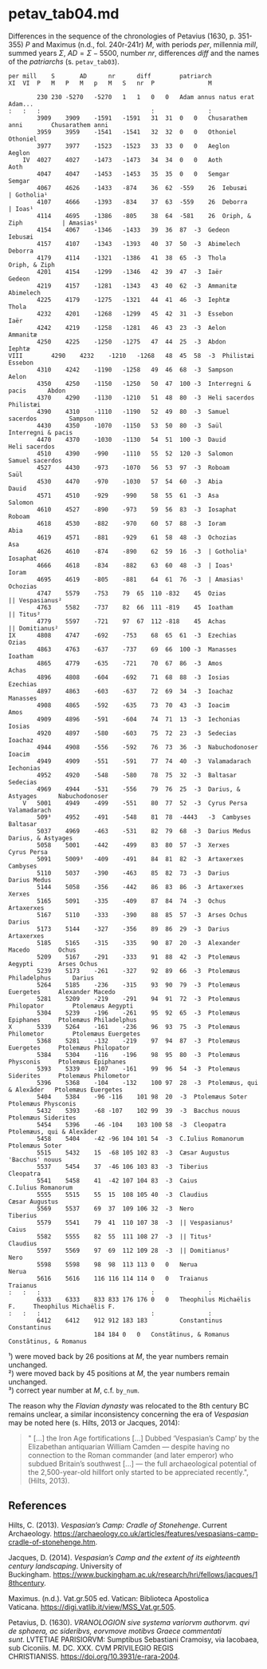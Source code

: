 # petav_tab04.md

Differences in the sequence of the chronologies of Petavius (1630, p. 351-355) $P$ ​​and Maximus (n.d., fol. 240r-241r) $M$, with periods $per$, millennia $mill$, summed years $\Sigma$, $AD=\Sigma-5500$, number $nr$, differences $diff$ and the names of the *patriarchs* (s. `petav_tab03`).
~~~											
per	mill	S		AD		nr		diff		patriarch	
XI	VI	P	M	P	M	p	M	S	nr	P				M
											
		230	230	-5270	-5270	1	1	0	0	Adam annus natus erat		Adam...
:	:	:								:				:
		3909	3909	-1591	-1591	31	31	0	0	Chusarathem anni		Chusarathem anni
		3959	3959	-1541	-1541	32	32	0	0	Othoniel			Othoniel
		3977	3977	-1523	-1523	33	33	0	0	Aeglon				Aeglon
	IV	4027	4027	-1473	-1473	34	34	0	0	Aoth				Aoth
		4047	4047	-1453	-1453	35	35	0	0	Semgar				Semgar
		4067	4626	-1433	-874	36	62	-559	26	Iebusæi				| Gotholia¹
		4107	4666	-1393	-834	37	63	-559	26	Deborra				| Ioas¹
		4114	4695	-1386	-805	38	64	-581	26	Oriph, & Ziph			| Amasias¹
		4154	4067	-1346	-1433	39	36	87	-3	Gedeon				Iebusæi
		4157	4107	-1343	-1393	40	37	50	-3	Abimelech			Deborra
		4179	4114	-1321	-1386	41	38	65	-3	Thola				Oriph, & Ziph
		4201	4154	-1299	-1346	42	39	47	-3	Iaër				Gedeon
		4219	4157	-1281	-1343	43	40	62	-3	Ammanitæ			Abimelech
		4225	4179	-1275	-1321	44	41	46	-3	Iephtæ				Thola
		4232	4201	-1268	-1299	45	42	31	-3	Essebon				Iaër
		4242	4219	-1258	-1281	46	43	23	-3	Aelon				Ammanitæ
		4250	4225	-1250	-1275	47	44	25	-3	Abdon				Iephtæ
VIII		4290	4232	-1210	-1268	48	45	58	-3	Philistæi			Essebon
		4310	4242	-1190	-1258	49	46	68	-3	Sampson				Aelon
		4350	4250	-1150	-1250	50	47	100	-3	Interregni & pacis		Abdon
		4370	4290	-1130	-1210	51	48	80	-3	Heli sacerdos			Philistæi
		4390	4310	-1110	-1190	52	49	80	-3	Samuel sacerdos			Sampson
		4430	4350	-1070	-1150	53	50	80	-3	Saül				Interregni & pacis
		4470	4370	-1030	-1130	54	51	100	-3	Dauid				Heli sacerdos
		4510	4390	-990	-1110	55	52	120	-3	Salomon				Samuel sacerdos
		4527	4430	-973	-1070	56	53	97	-3	Roboam				Saül
		4530	4470	-970	-1030	57	54	60	-3	Abia				Dauid
		4571	4510	-929	-990	58	55	61	-3	Asa				Salomon
		4610	4527	-890	-973	59	56	83	-3	Iosaphat			Roboam
		4618	4530	-882	-970	60	57	88	-3	Ioram				Abia
		4619	4571	-881	-929	61	58	48	-3	Ochozias			Asa
		4626	4610	-874	-890	62	59	16	-3	| Gotholia¹			Iosaphat
		4666	4618	-834	-882	63	60	48	-3	| Ioas¹				Ioram
		4695	4619	-805	-881	64	61	76	-3	| Amasias¹			Ochozias
		4747	5579	-753	79	65	110	-832	45	Ozias				|| Vespasianus²
		4763	5582	-737	82	66	111	-819	45	Ioatham				|| Titus²
		4779	5597	-721	97	67	112	-818	45	Achas				|| Domitianus²
IX		4808	4747	-692	-753	68	65	61	-3	Ezechias			Ozias
		4863	4763	-637	-737	69	66	100	-3	Manasses			Ioatham
		4865	4779	-635	-721	70	67	86	-3	Amos				Achas
		4896	4808	-604	-692	71	68	88	-3	Iosias				Ezechias
		4897	4863	-603	-637	72	69	34	-3	Ioachaz				Manasses
		4908	4865	-592	-635	73	70	43	-3	Ioacim				Amos
		4909	4896	-591	-604	74	71	13	-3	Iechonias			Iosias
		4920	4897	-580	-603	75	72	23	-3	Sedecias			Ioachaz
		4944	4908	-556	-592	76	73	36	-3	Nabuchodonoser			Ioacim
		4949	4909	-551	-591	77	74	40	-3	Valamadarach			Iechonias
		4952	4920	-548	-580	78	75	32	-3	Baltasar			Sedecias
		4969	4944	-531	-556	79	76	25	-3	Darius, & Astyages		Nabuchodonoser
	V	5001	4949	-499	-551	80	77	52	-3	Cyrus Persa			Valamadarach
		509³	4952	-491	-548	81	78	-4443	-3	Cambyses			Baltasar
		5037	4969	-463	-531	82	79	68	-3	Darius Medus			Darius, & Astyages
		5058	5001	-442	-499	83	80	57	-3	Xerxes				Cyrus Persa
		5091	5009³	-409	-491	84	81	82	-3	Artaxerxes			Cambyses
		5110	5037	-390	-463	85	82	73	-3	Darius				Darius Medus
		5144	5058	-356	-442	86	83	86	-3	Artaxerxes			Xerxes
		5165	5091	-335	-409	87	84	74	-3	Ochus				Artaxerxes
		5167	5110	-333	-390	88	85	57	-3	Arses Ochus			Darius
		5173	5144	-327	-356	89	86	29	-3	Darius				Artaxerxes
		5185	5165	-315	-335	90	87	20	-3	Alexander Macedo		Ochus
		5209	5167	-291	-333	91	88	42	-3	Ptolemæus Aegypti		Arses Ochus
		5239	5173	-261	-327	92	89	66	-3	Ptolemæus Philadelphus		Darius
		5264	5185	-236	-315	93	90	79	-3	Ptolemæus Euergetes		Alexander Macedo
		5281	5209	-219	-291	94	91	72	-3	Ptolemæus Philopator		Ptolemæus Aegypti
		5304	5239	-196	-261	95	92	65	-3	Ptolemæus Epiphanes		Ptolemæus Philadelphus
X		5339	5264	-161	-236	96	93	75	-3	Ptolemæus Philometor		Ptolemæus Euergetes
		5368	5281	-132	-219	97	94	87	-3	Ptolemæus Euergetes		Ptolemæus Philopator
		5384	5304	-116	-196	98	95	80	-3	Ptolemæus Physconis		Ptolemæus Epiphanes
		5393	5339	-107	-161	99	96	54	-3	Ptolemæus Siderites		Ptolemæus Philometor
		5396	5368	-104	-132	100	97	28	-3	Ptolemæus, qui & Alexãder	Ptolemæus Euergetes
		5404	5384	-96	-116	101	98	20	-3	Ptolemæus Soter			Ptolemæus Physconis
		5432	5393	-68	-107	102	99	39	-3	Bacchus nouus			Ptolemæus Siderites
		5454	5396	-46	-104	103	100	58	-3	Cleopatra			Ptolemæus, qui & Alexãder
		5458	5404	-42	-96	104	101	54	-3	C.Iulius Romanorum		Ptolemæus Soter
		5515	5432	15	-68	105	102	83	-3	Cæsar Augustus			'Bacchus' nouus
		5537	5454	37	-46	106	103	83	-3	Tiberius			Cleopatra
		5541	5458	41	-42	107	104	83	-3	Caius				C.Iulius Romanorum
		5555	5515	55	15	108	105	40	-3	Claudius			Cæsar Augustus
		5569	5537	69	37	109	106	32	-3	Nero				Tiberius
		5579	5541	79	41	110	107	38	-3	|| Vespasianus²			Caius
		5582	5555	82	55	111	108	27	-3	|| Titus²			Claudius
		5597	5569	97	69	112	109	28	-3	|| Domitianus²			Nero
		5598	5598	98	98	113	113	0	0	Nerua				Nerua
		5616	5616	116	116	114	114	0	0	Traianus			Traianus
:	:	:								:				:
		6333	6333	833	833	176	176	0	0	Theophilus Michaëlis F.		Theophilus Michaëlis F.
:	:	:								:				:
		6412	6412	912	912	183	183			Constantinus			Constantinus
						184	184	0	0	Constãtinus, & Romanus		Constãtinus, & Romanus
~~~
¹) were moved back by 26 positions at $M$, the year numbers remain unchanged.  
²) were moved back by 45 positions at $M$, the year numbers remain unchanged.  
³) correct year number at $M$, c.f. `by_num`.  

The reason why the *Flavian dynasty* was relocated to the 8th century BC remains unclear, a similar inconsistency concerning the era of *Vespasian* may be noted here (s. Hilts, 2013 or Jacques, 2014):

>" [...] the Iron Age fortifications [...]
Dubbed ‘Vespasian’s Camp’ by the Elizabethan antiquarian William Camden — despite having no connection to the Roman commander (and later emperor) who subdued Britain’s southwest [...] — the full archaeological potential of the 2,500-year-old hillfort only started to be appreciated recently.", (Hilts, 2013).

## References

Hilts, C. (2013). *Vespasian’s Camp: Cradle of Stonehenge*. Current Archaeology. https://archaeology.co.uk/articles/features/vespasians-camp-cradle-of-stonehenge.htm.

Jacques, D. (2014). *Vespasian’s Camp and the extent of its eighteenth century landscaping*. University of Buckingham. https://www.buckingham.ac.uk/research/hri/fellows/jacques/18thcentury.

Maximus. (n.d.). Vat.gr.505 ed. Vatican: Biblioteca Apostolica Vaticana. https://digi.vatlib.it/view/MSS_Vat.gr.505.

Petavius, D. (1630). *VRANOLOGION sive systema variorvm authorvm. qvi de sphaera, ac sideribvs, eorvmove motibvs Graece commentati sunt*. LVTETIAE PARISIORVM: Sumptibus Sebastiani Cramoisy, via Iacobaea, sub Ciconiis. M. DC. XXX. CVM PRIVILEGIO REGIS CHRISTIANISS. https://doi.org/10.3931/e-rara-2004.
